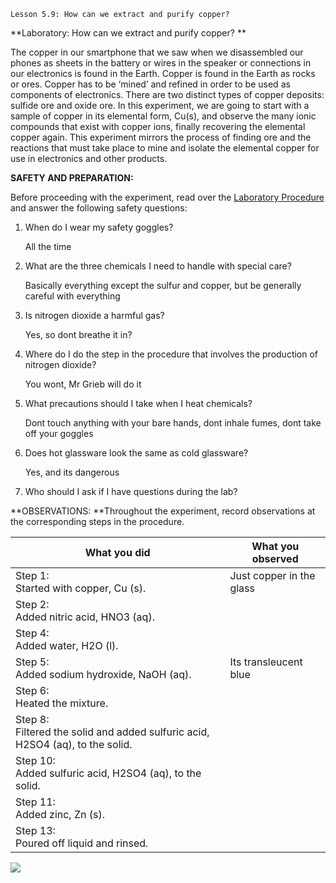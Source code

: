 ```
Lesson 5.9: How can we extract and purify copper?
```


**Laboratory: How can we extract and purify copper? **

The copper in our smartphone that we saw when we disassembled our phones as sheets in the battery or wires in the speaker or connections in our electronics is found in the Earth. Copper is found in the Earth as rocks or ores. Copper has to be ‘mined’ and refined in order to be used as components of electronics. There are two distinct types of copper deposits: sulfide ore and oxide ore. In this experiment, we are going to start with a sample of copper in its elemental form, Cu(s), and observe the many ionic compounds that exist with copper ions, finally recovering the elemental copper again. This experiment mirrors the process of finding ore and the reactions that must take place to mine and isolate the elemental copper for use in electronics and other products.

**SAFETY AND PREPARATION:**

Before proceeding with the experiment, read over the [Laboratory Procedure](https://drive.google.com/file/d/1AZ0NaKyWZ3Pu02FMjgwUbrGOWFkhWFCn/view?usp=sharing) and answer the following safety questions:



1. When do I wear my safety goggles?

   All the time

2. What are the three chemicals I need to handle with special care?
   
   Basically everything except the sulfur and copper, but be generally careful with everything
   
3. Is nitrogen dioxide a harmful gas? 
   
   Yes, so dont breathe it in?
   
4. Where do I do the step in the procedure that involves the production of nitrogen dioxide?
   
   You wont, Mr Grieb will do it
   
5. What precautions should I take when I heat chemicals?
   
   Dont touch anything with your bare hands, dont inhale fumes, dont take off your goggles
   
6. Does hot glassware look the same as cold glassware?
   
   Yes, and its dangerous
   
7. Who should I ask if I have questions during the lab?
   
   
   

**OBSERVATIONS: **Throughout the experiment, record observations at the corresponding steps in the procedure.

| What you did                                                                     | What you observed        |
| -------------------------------------------------------------------------------- | ------------------------ |
| Step 1:<br>Started with copper, Cu (s).                                          | Just copper in the glass | 
| Step 2:<br>Added nitric acid, HNO3 (aq).                                         |                          |
| Step 4:<br>Added water, H2O (l).                                                 |                          |
| Step 5:<br>Added sodium hydroxide, NaOH (aq).                                    | Its transleucent blue    |
| Step 6:<br>Heated the mixture.                                                   |                          |
| Step 8:<br>Filtered the solid and added sulfuric acid, H2SO4 (aq), to the solid. |                          |
| Step 10:<br>Added sulfuric acid, H2SO4 (aq), to the solid.                       |                          |
| Step 11:<br>Added zinc, Zn (s).                                                  |                          |
| Step 13:<br>Poured off liquid and rinsed.                                        |                          |


**![](https://lh5.googleusercontent.com/8Z2v0fphxva1DPsBlFt5XRjXujdiDjBYklZRgKpgvIsQxJ_8INB-Hp_BLYyfuVFvkA-vKyw5z5j85RwqEQkx3MJaHdYHD9L3ppn1Fu1jEUi3gG6W-ysCBL5KIdpDivNkTqd9QJ70UbrY08mbjt3aSgg)**
